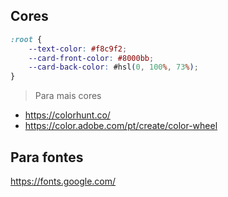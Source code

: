 ## Cores

```css
:root {
    --text-color: #f8c9f2;
    --card-front-color: #8000bb;
    --card-back-color: #hsl(0, 100%, 73%);
}
```

> Para mais cores

- https://colorhunt.co/
- https://color.adobe.com/pt/create/color-wheel

## Para fontes
https://fonts.google.com/
